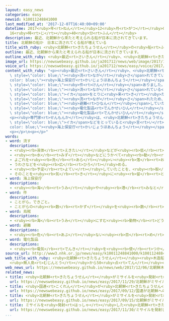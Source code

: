 ```yaml
---
layout: easy_news
categories: easy
newsid: k10011248841000
last_modified_at: '2017-12-07T16:40:00+09:00'
datetime: 2017<ruby>年<rt>ねん</rt></ruby>12<ruby>月<rt>がつ</rt></ruby>07<ruby>日<rt>にち</rt></ruby>
  16<ruby>時<rt>じ</rt></ruby>40<ruby>分<rt>ふん</rt></ruby>
description: 最近、北朝鮮から来たと考えられる船が日本に流されてきています。
title: 北朝鮮の船か　日本に流されてくる船が増えている
title_with_ruby: <ruby>北朝鮮<rt>きたちょうせん</rt></ruby>の<ruby>船<rt>ふね</rt></ruby>か　<ruby>日本<rt>にっぽん</rt></ruby>に<ruby>流<rt>なが</rt></ruby>されてくる<ruby>船<rt>ふね</rt></ruby>が<ruby>増<rt>ふ</rt></ruby>えている
outline: 最近、北朝鮮から来たと考えられる船が日本に流されてきています。
outline_with_ruby: <ruby>最近<rt>さいきん</rt></ruby>、<ruby>北朝鮮<rt>きたちょうせん</rt></ruby>から<ruby>来<rt>き</rt></ruby>たと<ruby>考<rt>かんが</rt></ruby>えられる<ruby>船<rt>ふね</rt></ruby>が<ruby>日本<rt>にっぽん</rt></ruby>に<ruby>流<rt>なが</rt></ruby>されてきています。
image_url: https://newswebeasy.github.io/ja201712/news/web/image/2017/12/06/K10011248841_1712061852_1712062003_01_02.jpg
voice_url: https://newswebeasy.github.io/ja201712/news/easy/voice/2017/12/07/k10011248841000.mp3
content_with_ruby: "<p><ruby>最近<rt>さいきん</rt></ruby>、<ruby>北朝鮮<rt>きたちょうせん</rt></ruby>から<ruby>来<rt>き</rt></ruby>たと<ruby>考<rt>かんが</rt></ruby>えられる<ruby>船<rt>ふね</rt></ruby>が<ruby>日本<rt>にっぽん</rt></ruby>に<span\
  \ style=\"color: blue;\"><ruby>流<rt>なが</rt></ruby>さ</span>れてきています。<span style=\"\
  color: blue;\"><ruby>海上保安庁<rt>かいじょうほあんちょう</rt></ruby></span>によると、１１<ruby>月<rt>がつ</rt></ruby>は２８<span\
  \ style=\"color: blue;\"><ruby>件<rt>けん</rt></ruby></span>ありました。</p>\n<p>１１<ruby>月<rt>がつ</rt></ruby>２９<ruby>日<rt>にち</rt></ruby>、<ruby>北海道<rt>ほっかいどう</rt></ruby><ruby>松前町<rt>まつまえちょう</rt></ruby>の<ruby>海<rt>うみ</rt></ruby>で<span\
  \ style=\"color: blue;\"><ruby>流<rt>なが</rt></ruby>さ</span>れている<ruby>北朝鮮<rt>きたちょうせん</rt></ruby>の<ruby>船<rt>ふね</rt></ruby>が<ruby>見<rt>み</rt></ruby>つかりました。<ruby>船<rt>ふね</rt></ruby>に<ruby>乗<rt>の</rt></ruby>っていた<ruby>人<rt>ひと</rt></ruby>は、<span\
  \ style=\"color: blue;\">イカ</span>をとりに<ruby>来<rt>き</rt></ruby>たが<ruby>船<rt>ふね</rt></ruby>が<ruby>壊<rt>こわ</rt></ruby>れて<span\
  \ style=\"color: blue;\"><ruby>流<rt>なが</rt></ruby>さ</span>れたため、<ruby>誰<rt>だれ</rt></ruby>も<ruby>住<rt>す</rt></ruby>んでいない<ruby>島<rt>しま</rt></ruby>に<span\
  \ style=\"color: blue;\"><ruby>避難<rt>ひなん</rt></ruby></span>していたと<ruby>話<rt>はな</rt></ruby>しました。<ruby>船<rt>ふね</rt></ruby>の<ruby>中<rt>なか</rt></ruby>には<ruby>日本<rt>にっぽん</rt></ruby>の<span\
  \ style=\"color: blue;\"><ruby>電化製品<rt>でんかせいひん</rt></ruby></span>がありました。</p>\n<p><ruby>警察<rt>けいさつ</rt></ruby>などが<ruby>島<rt>しま</rt></ruby>を<ruby>調<rt>しら</rt></ruby>べると、<ruby>建物<rt>たてもの</rt></ruby>の<ruby>鍵<rt>かぎ</rt></ruby>が<ruby>壊<rt>こわ</rt></ruby>されていて<span\
  \ style=\"color: blue;\"><ruby>電化製品<rt>でんかせいひん</rt></ruby></span>など<ruby>全部<rt>ぜんぶ</rt></ruby>で５０<ruby>以上<rt>いじょう</rt></ruby>の<ruby>物<rt>もの</rt></ruby>がなくなっていました。<ruby>警察<rt>けいさつ</rt></ruby>は、<ruby>船<rt>ふね</rt></ruby>に<ruby>乗<rt>の</rt></ruby>っていた<ruby>人<rt>ひと</rt></ruby>が<ruby>盗<rt>ぬす</rt></ruby>んだと<ruby>考<rt>かんが</rt></ruby>えて<ruby>調<rt>しら</rt></ruby>べています。</p>\n\
  <p><ruby>専門家<rt>せんもんか</rt></ruby>は、<ruby>北朝鮮<rt>きたちょうせん</rt></ruby>の<ruby>船<rt>ふね</rt></ruby>は<ruby>日本<rt>にっぽん</rt></ruby>の<ruby>海<rt>うみ</rt></ruby>に<ruby>入<rt>はい</rt></ruby>って<span\
  \ style=\"color: blue;\">イカ</span>などをとっていると<ruby>言<rt>い</rt></ruby>っています。<span style=\"\
  color: blue;\"><ruby>海上保安庁<rt>かいじょうほあんちょう</rt></ruby></span>は、<ruby>北朝鮮<rt>きたちょうせん</rt></ruby>の<ruby>船<rt>ふね</rt></ruby>に<ruby>日本<rt>にっぽん</rt></ruby>の<ruby>海<rt>うみ</rt></ruby>から<ruby>出<rt>で</rt></ruby>るように<ruby>強<rt>つよ</rt></ruby>く<ruby>言<rt>い</rt></ruby>っています。</p>\n\
  <p></p>\n<p></p>"
words:
- word: 流す
  descriptions:
  - <ruby><rb>液体</rb><rt>えきたい</rt></ruby>などが<ruby><rb>低</rb><rt>ひく</rt></ruby>いほうへ<ruby><rb>動</rb><rt>うご</rt></ruby>くようにする。
  - <ruby><rb>水</rb><rt>みず</rt></ruby>などにうかべて<ruby><rb>動</rb><rt>うご</rt></ruby>かす。
  - よごれを<ruby><rb>洗</rb><rt>あら</rt></ruby>い<ruby><rb>落</rb><rt>お</rt></ruby>とす。
  - うわさなどを<ruby><rb>広</rb><rt>ひろ</rt></ruby>める。
  - <ruby><rb>予定</rb><rt>よてい</rt></ruby>していたことを、<ruby><rb>取</rb><rt>と</rt></ruby>りやめる。
  - そのことを<ruby><rb>気</rb><rt>き</rt></ruby>に<ruby><rb>留</rb><rt>と</rt></ruby>めない。
- word: 海上保安庁
  descriptions:
  - <ruby><rb>海</rb><rt>うみ</rt></ruby>や<ruby><rb>港</rb><rt>みなと</rt></ruby>で、<ruby><rb>船</rb><rt>ふね</rt></ruby>の<ruby><rb>安全</rb><rt>あんぜん</rt></ruby>を<ruby><rb>守</rb><rt>まも</rt></ruby>ったり、<ruby><rb>法</rb><rt>ほう</rt></ruby>に<ruby><rb>違反</rb><rt>いはん</rt></ruby>することを<ruby><rb>防</rb><rt>ふせ</rt></ruby>いだりする<ruby><rb>国</rb><rt>くに</rt></ruby>の<ruby><rb>役所</rb><rt>やくしょ</rt></ruby>。
- word: 件
  descriptions:
  - ことがら。できごと。
  - ことがらの<ruby><rb>数</rb><rt>かず</rt></ruby>を<ruby><rb>数</rb><rt>かぞ</rt></ruby>えることば。
- word: 烏賊
  descriptions:
  - <ruby><rb>海</rb><rt>うみ</rt></ruby>にすむ<ruby><rb>動物</rb><rt>どうぶつ</rt></ruby>。スルメイカ・ヤリイカ・ホタルイカなど。<ruby><rb>胴</rb><rt>どう</rt></ruby>は<ruby><rb>細長</rb><rt>ほそなが</rt></ruby>いふくろの<ruby><rb>形</rb><rt>かたち</rt></ruby>で、一〇<ruby><rb>本</rb><rt>ぽん</rt></ruby>の<ruby><rb>足</rb><rt>あし</rt></ruby>が<ruby><rb>頭</rb><rt>あたま</rt></ruby>の<ruby><rb>部分</rb><rt>ぶぶん</rt></ruby>から<ruby><rb>出</rb><rt>で</rt></ruby>ている。<ruby><rb>敵</rb><rt>てき</rt></ruby>にあうと、すみをはいてにげる。
- word: 避難
  descriptions:
  - <ruby><rb>危</rb><rt>あぶ</rt></ruby>ない<ruby><rb>目</rb><rt>め</rt></ruby>にあわないように、にげること。
- word: 電化製品
  descriptions:
  - <ruby><rb>電気</rb><rt>でんき</rt></ruby>を<ruby><rb>使</rb><rt>つか</rt></ruby>って、はたらかせる<ruby><rb>機械</rb><rt>きかい</rt></ruby>。<ruby><rb>電気冷蔵庫</rb><rt>でんきれいぞうこ</rt></ruby>・<ruby><rb>電気洗濯機</rb><rt>でんきせんたくき</rt></ruby>など。
source_url: http://www3.nhk.or.jp/news/easy/k10011248841000/k10011248841000.html
web_title_with_ruby: <ruby>北朝鮮<rt>きたちょうせん</rt></ruby><ruby>木造船<rt>もくぞうせん</rt></ruby>
  <ruby>無人島<rt>むじんとう</rt></ruby>から50<ruby>点<rt>てん</rt></ruby><ruby>以上<rt>いじょう</rt></ruby><ruby>持<rt>も</rt></ruby>ち<ruby>出<rt>だ</rt></ruby>しか
web_news_url: https://newswebeasy.github.io/news/web/2017/12/06/北朝鮮木造船-無人島から50点以上持ち出しか
related_news:
- title: <ruby>北朝鮮<rt>きたちょうせん</rt></ruby>がミサイルを<ruby>発射<rt>はっしゃ</rt></ruby>　４０００ｋｍ<ruby>以上<rt>いじょう</rt></ruby>の<ruby>高<rt>たか</rt></ruby>さまで<ruby>飛<rt>と</rt></ruby>ぶ
  url: https://newswebeasy.github.io/news/easy/2017/11/29/北朝鮮がミサイルを発射-4000km以上の高さまで飛ぶ
- title: <ruby>国連<rt>こくれん</rt></ruby>が<ruby>北朝鮮<rt>きたちょうせん</rt></ruby>への<ruby>新<rt>あたら</rt></ruby>しい<ruby>制裁<rt>せいさい</rt></ruby>を<ruby>決<rt>き</rt></ruby>める
  url: https://newswebeasy.github.io/news/easy/2017/09/12/国連が北朝鮮への新しい制裁を決める
- title: <ruby>北朝鮮<rt>きたちょうせん</rt></ruby>がミサイルを<ruby>発射<rt>はっしゃ</rt></ruby>　<ruby>前<rt>まえ</rt></ruby>より１０００ｋｍ<ruby>遠<rt>とお</rt></ruby>くまで<ruby>飛<rt>と</rt></ruby>ぶ
  url: https://newswebeasy.github.io/news/easy/2017/09/15/北朝鮮がミサイルを発射-前より1000km遠くまで飛ぶ
- title: ミサイルを<ruby>発射<rt>はっしゃ</rt></ruby>した<ruby>北朝鮮<rt>きたちょうせん</rt></ruby>について<ruby>国連<rt>こくれん</rt></ruby>が<ruby>会議<rt>かいぎ</rt></ruby>を<ruby>開<rt>ひら</rt></ruby>く
  url: https://newswebeasy.github.io/news/easy/2017/11/30/ミサイルを発射した北朝鮮について国連が会議を開く
...
```


